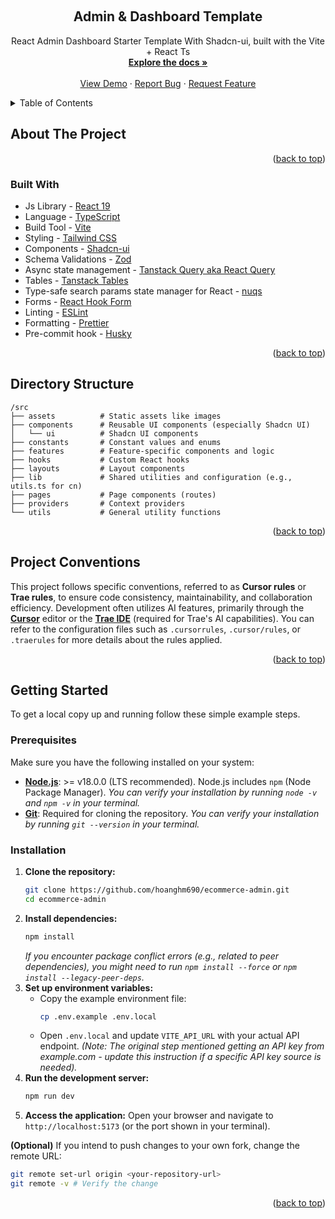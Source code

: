 <a id="readme-top"></a>

<!-- PROJECT LOGO -->
<br />
<div align="center">
  <h2 align="center">Admin & Dashboard Template</h2>

  <p align="center">
    React Admin Dashboard Starter Template With Shadcn-ui, built with the Vite + React Ts
    <br />
    <a href="https://github.com/hoanghm690/ecommerce-admin"><strong>Explore the docs »</strong></a>
    <br />
    <br />
    <a href="https://github.com/hoanghm690/ecommerce-admin">View Demo</a>
    &middot;
    <a href="https://github.com/hoanghm690/ecommerce-admin/issues/new?labels=bug&template=bug-report---.md">Report Bug</a>
    &middot;
    <a href="https://github.com/hoanghm690/ecommerce-admin/issues/new?labels=enhancement&template=feature-request---.md">Request Feature</a>
  </p>
</div>

<!-- TABLE OF CONTENTS -->
<details>
  <summary>Table of Contents</summary>
  <ol>
    <li>
      <a href="#about-the-project">About The Project</a>
      <ul>
        <li><a href="#built-with">Built With</a></li>
      </ul>
    </li>
    <li><a href="#directory-structure">Directory Structure</a></li>
    <li><a href="#project-conventions">Project Conventions</a></li>
    <li>
      <a href="#getting-started">Getting Started</a>
      <ul>
        <li><a href="#prerequisites">Prerequisites</a></li>
        <li><a href="#installation">Installation</a></li>
      </ul>
    </li>
  </ol>
</details>

<!-- ABOUT THE PROJECT -->

## About The Project

<p align="right">(<a href="#readme-top">back to top</a>)</p>

### Built With

- Js Library - [React 19](https://react.dev/)
- Language - [TypeScript](https://www.typescriptlang.org)
- Build Tool - [Vite](https://vitejs.dev/)
- Styling - [Tailwind CSS](https://tailwindcss.com)
- Components - [Shadcn-ui](https://ui.shadcn.com)
- Schema Validations - [Zod](https://zod.dev)
- Async state management - [Tanstack Query aka React Query](https://tanstack.com/query/latest/docs/framework/react/overview)
- Tables - [Tanstack Tables](https://ui.shadcn.com/docs/components/data-table)
- Type-safe search params state manager for React - [nuqs](https://nuqs.47ng.com/)
- Forms - [React Hook Form](https://ui.shadcn.com/docs/components/form)
- Linting - [ESLint](https://eslint.org)
- Formatting - [Prettier](https://prettier.io)
- Pre-commit hook - [Husky](https://typicode.github.io/husky/)

<p align="right">(<a href="#readme-top">back to top</a>)</p>

<!-- DIRECTORY STRUCTURE -->

<h2 id="directory-structure">Directory Structure</h2>

```
/src
├── assets          # Static assets like images
├── components      # Reusable UI components (especially Shadcn UI)
│   └── ui          # Shadcn UI components
├── constants       # Constant values and enums
├── features        # Feature-specific components and logic
├── hooks           # Custom React hooks
├── layouts         # Layout components
├── lib             # Shared utilities and configuration (e.g., utils.ts for cn)
├── pages           # Page components (routes)
├── providers       # Context providers
└── utils           # General utility functions
```

<p align="right">(<a href="#readme-top">back to top</a>)</p>

<!-- PROJECT CONVENTIONS -->

<h2 id="project-conventions">Project Conventions</h2>

This project follows specific conventions, referred to as **Cursor rules** or **Trae rules**, to ensure code consistency, maintainability, and collaboration efficiency. Development often utilizes AI features, primarily through the **[Cursor](https://cursor.sh/)** editor or the **[Trae IDE](https://www.trae.ai/)** (required for Trae's AI capabilities). You can refer to the configuration files such as `.cursorrules`, `.cursor/rules`, or `.traerules` for more details about the rules applied.

<p align="right">(<a href="#readme-top">back to top</a>)</p>

<!-- GETTING STARTED -->

## Getting Started

To get a local copy up and running follow these simple example steps.

### Prerequisites

Make sure you have the following installed on your system:

- **[Node.js](https://nodejs.org/)**: >= v18.0.0 (LTS recommended). Node.js includes `npm` (Node Package Manager).
  _You can verify your installation by running `node -v` and `npm -v` in your terminal._
- **[Git](https://git-scm.com/)**: Required for cloning the repository.
  _You can verify your installation by running `git --version` in your terminal._

### Installation

1.  **Clone the repository:**
    ```sh
    git clone https://github.com/hoanghm690/ecommerce-admin.git
    cd ecommerce-admin
    ```
2.  **Install dependencies:**
    ```sh
    npm install
    ```
    _If you encounter package conflict errors (e.g., related to peer dependencies), you might need to run `npm install --force` or `npm install --legacy-peer-deps`._
3.  **Set up environment variables:**
    - Copy the example environment file:
      ```sh
      cp .env.example .env.local
      ```
    - Open `.env.local` and update `VITE_API_URL` with your actual API endpoint. _(Note: The original step mentioned getting an API key from example.com - update this instruction if a specific API key source is needed)._
4.  **Run the development server:**
    ```sh
    npm run dev
    ```
5.  **Access the application:** Open your browser and navigate to `http://localhost:5173` (or the port shown in your terminal).

**(Optional)** If you intend to push changes to your own fork, change the remote URL:

```sh
git remote set-url origin <your-repository-url>
git remote -v # Verify the change
```

<p align="right">(<a href="#readme-top">back to top</a>)</p>
